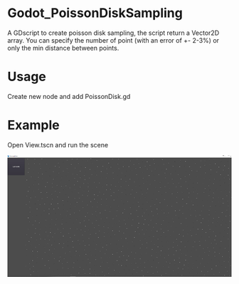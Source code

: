 # Godot_PoissonDiskSampling

 A GDscript to create poisson disk sampling, the script return a Vector2D array. You can specify the number of point (with an error of +- 2-3%) or only the min distance between points.
 
 
# Usage
 
 Create new node and add PoissonDisk.gd 

# Example

 Open View.tscn and run the scene  
 
 ![](Image/Print.png)
